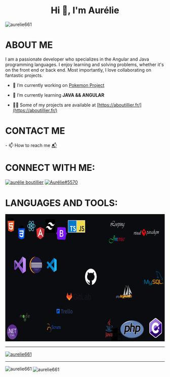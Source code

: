 <h1 align="center">Hi 👋, I'm Aurélie</h1>


<p align="left"> <img src="https://komarev.com/ghpvc/?username=aurelie661&label=Profile%20views&color=0e75b6&style=flat" alt="aurelie661" /> </p>

<h1>ABOUT ME</h1>
I am a passionate developer who specializes in the Angular and Java programming languages. I enjoy learning and solving problems, whether it's on the front end or back end. Most importantly, I love collaborating on fantastic projects.

- 🔭 I’m currently working on [Pokemon Project](https://github.com/aurelie661/ANGULAR-PROJECT/tree/master/projet%20pokemon)

- 🌱 I’m currently learning **JAVA && ANGULAR**

- 👨‍💻 Some of my projects are available at [https://aboutillier.fr/](https://aboutillier.fr/)


<h1>CONTACT ME</h1>
- 📫 How to reach me <a href="mailto:contact@aboutillier">  📬</a>

<h1 align="left">CONNECT WITH ME:</h1>
<p align="left">
<a href="https://linkedin.com/in/aurélie boutillier" target="blank"><img align="center" src="https://raw.githubusercontent.com/rahuldkjain/github-profile-readme-generator/master/src/images/icons/Social/linked-in-alt.svg" alt="aurélie boutillier" height="30" width="40" /></a>
<a href="https://discord.gg/Aurélie#5570" target="blank"><img align="center" src="https://raw.githubusercontent.com/rahuldkjain/github-profile-readme-generator/master/src/images/icons/Social/discord.svg" alt="Aurélie#5570" height="30" width="40" /></a>
</p>

<h1 align="left">LANGUAGES AND TOOLS:</h1>

<img src="LanguagesAndToolsImage.png" alt="Languages and tools" width="900" height="400"/>
<hr>
<p align="left"> <a href="https://github.com/ryo-ma/github-profile-trophy"><img src="https://github-profile-trophy.vercel.app/?username=aurelie661" alt="aurelie661" /></a> </p>
<hr>

<p><img align="left" src="https://github-readme-stats.vercel.app/api/top-langs?username=aurelie661&show_icons=true&locale=en&layout=compact" alt="aurelie661" /></p>

<p>&nbsp;<img align="center" src="https://github-readme-stats.vercel.app/api?username=aurelie661&show_icons=true&locale=en" alt="aurelie661" /></p>

